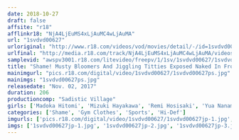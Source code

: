 ```yaml
---
date: 2018-10-27
draft: false
affsite: "r18"
afflinkr18: "NjA4LjEuMS4xLjAuMC4wLjAuMA"
url: "1svdvd00627"
urloriginal: "http://www.r18.com/videos/vod/movies/detail/-/id=1svdvd00627"
urlfinal: "http://media.r18.com/track/NjA4LjEuMS4xLjAuMC4wLjAuMA/videos/vod/movies/detail/-/id=1svdvd00627"
samplevid: "awspv3001.r18.com/litevideo/freepv/1/1sv/1svdvd00627/1svdvd00627_dmb_w.mp4"
title: "Shame! Musty Bloomers And Jiggling Titties Exposed Naked In Front Of All The Male Students And Teachers!! Lose In The School Athletic Meet And It's Time For The Ultra Shameful Punishment Game 2017 Autumn Edition"
mainimgurl: "pics.r18.com/digital/video/1svdvd00627/1svdvd00627ps.jpg"
mainimgs: "1svdvd00627ps.jpg"
releasedate: "Nov. 02, 2017"
duration: 206
productioncomp: "Sadistic Village"
girls: ['Madoka Hitomi', 'Mizuki Hayakawa', 'Remi Hosisaki', 'Yua Nanami', 'Akari Futaba', 'Aya Ootomo', 'Minami Kawase', 'Rena Mochizuki']
categories: ['Shame', 'Gym Clothes', 'Sports', 'Hi-Def']
imgurls: ['pics.r18.com/digital/video/1svdvd00627/1svdvd00627jp-1.jpg', 'pics.r18.com/digital/video/1svdvd00627/1svdvd00627jp-2.jpg', 'pics.r18.com/digital/video/1svdvd00627/1svdvd00627jp-3.jpg', 'pics.r18.com/digital/video/1svdvd00627/1svdvd00627jp-4.jpg', 'pics.r18.com/digital/video/1svdvd00627/1svdvd00627jp-5.jpg', 'pics.r18.com/digital/video/1svdvd00627/1svdvd00627jp-6.jpg', 'pics.r18.com/digital/video/1svdvd00627/1svdvd00627jp-7.jpg', 'pics.r18.com/digital/video/1svdvd00627/1svdvd00627jp-8.jpg', 'pics.r18.com/digital/video/1svdvd00627/1svdvd00627jp-9.jpg', 'pics.r18.com/digital/video/1svdvd00627/1svdvd00627jp-10.jpg', 'pics.r18.com/digital/video/1svdvd00627/1svdvd00627jp-11.jpg', 'pics.r18.com/digital/video/1svdvd00627/1svdvd00627jp-12.jpg', 'pics.r18.com/digital/video/1svdvd00627/1svdvd00627jp-13.jpg', 'pics.r18.com/digital/video/1svdvd00627/1svdvd00627jp-14.jpg', 'pics.r18.com/digital/video/1svdvd00627/1svdvd00627jp-15.jpg', 'pics.r18.com/digital/video/1svdvd00627/1svdvd00627jp-16.jpg', 'pics.r18.com/digital/video/1svdvd00627/1svdvd00627jp-17.jpg', 'pics.r18.com/digital/video/1svdvd00627/1svdvd00627jp-18.jpg', 'pics.r18.com/digital/video/1svdvd00627/1svdvd00627jp-19.jpg', 'pics.r18.com/digital/video/1svdvd00627/1svdvd00627jp-20.jpg']
imgs: ['1svdvd00627jp-1.jpg', '1svdvd00627jp-2.jpg', '1svdvd00627jp-3.jpg', '1svdvd00627jp-4.jpg', '1svdvd00627jp-5.jpg', '1svdvd00627jp-6.jpg', '1svdvd00627jp-7.jpg', '1svdvd00627jp-8.jpg', '1svdvd00627jp-9.jpg', '1svdvd00627jp-10.jpg', '1svdvd00627jp-11.jpg', '1svdvd00627jp-12.jpg', '1svdvd00627jp-13.jpg', '1svdvd00627jp-14.jpg', '1svdvd00627jp-15.jpg', '1svdvd00627jp-16.jpg', '1svdvd00627jp-17.jpg', '1svdvd00627jp-18.jpg', '1svdvd00627jp-19.jpg', '1svdvd00627jp-20.jpg']
---
```

